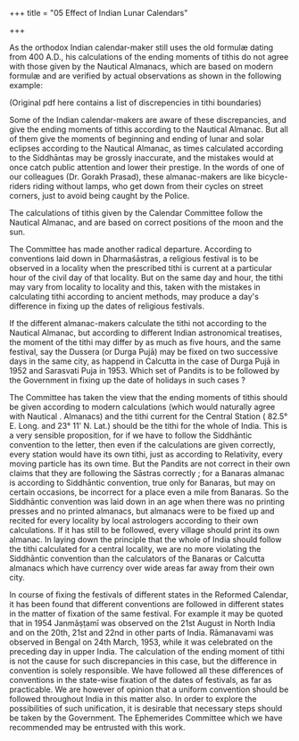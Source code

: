 +++
title = "05 Effect of Indian Lunar Calendars"

+++



As the orthodox Indian calendar-maker still uses the old formulæ dating from 400 A.D., his calculations of the ending moments of tithis do not agree with those given by the Nautical Almanacs, which are based on modern formulæ and are verified by actual observations as shown in the following example: 



(Original pdf here contains a list of discrepencies in tithi boundaries)



Some of the Indian calendar-makers are aware of these discrepancies, and give the ending moments of tithis according to the Nautical Almanac. But all of them give the moments of beginning and ending of lunar and solar eclipses according to the Nautical Almanac, as times calculated according to the Siddhāntas may be grossly inaccurate, and the mistakes would at once catch public attention and lower their prestige. In the words of one of our colleagues (Dr. Gorakh Prasad), these almanac-makers are like bicycle-riders riding without lamps, who get down from their cycles on street corners, just to avoid being caught by the Police. 



The calculations of tithis given by the Calendar Committee follow the Nautical Almanac, and are based on correct positions of the moon and the sun. 



The Committee has made another radical departure. According to conventions laid down in Dharmaśāstras, a religious festival is to be observed in a locality when the prescribed tithi is current at a particular hour of the civil day of that locality. But on the same day and hour, the tithi may vary from locality to locality and this, taken with the mistakes in calculating tithi according to ancient methods, may produce a day's difference in fixing up the dates of religious festivals. 



If the different almanac-makers calculate the tithi not according to the Nautical Almanac, but according to different Indian astronomical treatises, the moment of the tithi may differ by as much as five hours, and the same festival, say the Dussera (or Durga Pujā) may be fixed on two successive days in the same city, as happend in Calcutta in the case of Durga Pujā in 1952 and Sarasvati Puja in 1953. Which set of Pandits is to be followed by the Government in fixing up the date of holidays in such cases ? 



The Committee has taken the view that the ending moments of tithis should be given according to modern calculations (which would naturally agree with Nautical . Almanacs) and the tithi current for the Central Station ( 82.5° E. Long. and 23° 11' N. Lat.) should be the tithi for the whole of India. This is a very sensible proposition, for if we have to follow the Siddhāntic convention to the letter, then even if the calculations are given correctly, every station would have its own tithi, just as according to Relativity, every moving particle has its own time. But the Pandits are not correct in their own claims that they are following the Sāstras correctly ; for a Banaras almanac is according to Siddhāntic convention, true only for Banaras, but may on certain occasions, be incorrect for a place even a mile from Banaras. So the Siddhāntic convention was laid down in an age when there was no printing presses and no printed almanacs, but almanacs were to be fixed up and recited for every locality by local astrologers according to their own calculations. If it has still to be followed, every village should print its own almanac. In laying down the principle that the whole of India should follow the tithi calculated for a central locality, we are no more violating the Siddhāntic convention than the calculators of the Banaras or Calcutta almanacs which have currency over wide areas far away from their own city. 



In course of fixing the festivals of different states in the Reformed Calendar, it has been found that different conventions are followed in different states in the matter of fixation of the same festival. For example it may be quoted that in 1954 Janmāṣṭamī was observed on the 21st August in North India and on the 20th, 21st and 22nd in other parts of India. Rāmanavami was observed in Bengal on 24th March, 1953, while it was celebrated on the preceding day in upper India. The calculation of the ending moment of tithi is not the cause for such discrepancies in this case, but the difference in convention is solely responsible. We have followed all these differences of conventions in the state-wise fixation of the dates of festivals, as far as practicable. We are however of opinion that a uniform convention should be followed throughout India in this matter also. In order to explore the possibilities of such unification, it is desirable that necessary steps should be taken by the Government. The Ephemerides Committee which we have recommended may be entrusted with this work. 

